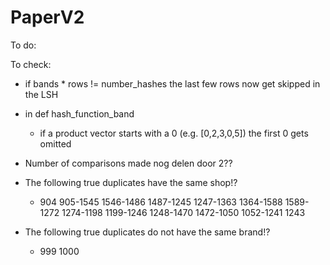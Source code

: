 # PaperV2

To do:

To check:
- if bands * rows != number_hashes the last few rows now get skipped in the LSH
- in def hash_function_band
  - if a product vector starts with a 0 (e.g. [0,2,3,0,5]) the first 0 gets omitted
- Number of comparisons made nog delen door 2??

- The following true duplicates have the same shop!?
  - 904 905-1545 1546-1486 1487-1245 1247-1363 1364-1588 1589-1272 1274-1198 1199-1246 1248-1470 1472-1050 1052-1241 1243
- The following true duplicates do not have the same brand!?
  - 999 1000